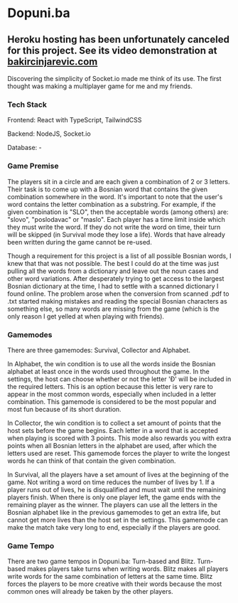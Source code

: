 # Dopuni.ba

## Heroku hosting has been unfortunately canceled for this project. See its video demonstration at [bakircinjarevic.com](https://www.bakircinjarevic.com)

Discovering the simplicity of Socket.io made me think of its use.
The first thought was making a multiplayer game for me and my friends.

### Tech Stack

Frontend: React with TypeScript, TailwindCSS

Backend: NodeJS, Socket.io

Database: -

### Game Premise

The players sit in a circle and are each given a combination of 2 or 3 letters. Their task is to come up with a Bosnian word that contains the given combination somewhere in the word. It's important to note that the user's word contains the letter combination as a substring. For example, if the given combination is "SLO", then the acceptable words (among others) are: "slovo", "poslodavac" or "maslo".
Each player has a time limit inside which they must write the word. If they do not write the word on time, their turn will be skipped (in Survival mode they lose a life). Words that have already been written during the game cannot be re-used.

Though a requirement for this project is a list of all possible Bosnian words, I knew that that was not possible.
The best I could do at the time was just pulling all the words from a dictionary and leave out the noun cases and other word variations.
After desperately trying to get access to the largest Bosnian dictionary at the time, I had to settle with a scanned dictionary I found online. The problem arose when the conversion from scanned .pdf to .txt started making mistakes and reading the special Bosnian characters as something else, so many words are missing from the game (which is the only reason I get yelled at when playing with friends).

### Gamemodes

There are three gamemodes: Survival, Collector and Alphabet.

In Alphabet, the win condition is to use all the words inside the Bosnian alphabet at least once in the words used throughout the game. In the settings, the host can choose whether or not the letter 'Đ' will be included in the required letters. This is an option because this letter is very rare to appear in the most common words, especially when included in a letter combination. This gamemode is considered to be the most popular and most fun because of its short duration.

In Collector, the win condition is to collect a set amount of points that the host sets before the game begins. Each letter in a word that is accepted when playing is scored with 3 points. This mode also rewards you with extra points when all Bosnian letters in the alphabet are used, after which the letters used are reset. This gamemode forces the player to write the longest words he can think of that contain the given combination.

In Survival, all the players have a set amount of lives at the beginning of the game. Not writing a word on time reduces the number of lives by 1. If a player runs out of lives, he is disqualified and must wait until the remaining players finish. When there is only one player left, the game ends with the remaining player as the winner. The players can use all the letters in the Bosnian alphabet like in the previous gamemodes to get an extra life, but cannot get more lives than the host set in the settings. This gamemode can make the match take very long to end, especially if the players are good.

### Game Tempo

There are two game tempos in Dopuni.ba: Turn-based and Blitz. Turn-based makes players take turns when writing words. Blitz makes all players write words for the same combination of letters at the same time. Blitz forces the players to be more creative with their words because the most common ones will already be taken by the other players.
